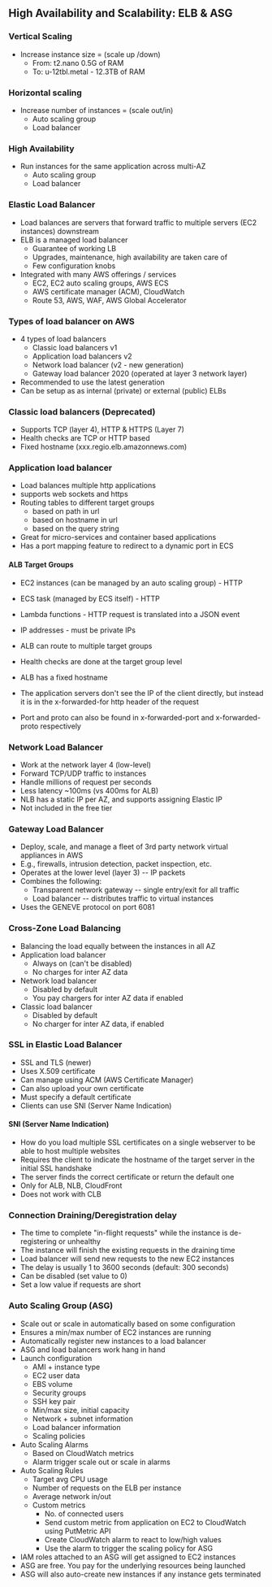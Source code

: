 ## High Availability and Scalability: ELB & ASG

### Vertical Scaling
* Increase instance size = (scale up /down)
    * From: t2.nano 0.5G of RAM
    * To: u-12tbl.metal - 12.3TB of RAM
  
### Horizontal scaling
* Increase number of instances = (scale out/in)
  * Auto scaling group
  * Load balancer
  
### High Availability 
* Run instances for the same application across multi-AZ
  * Auto scaling group
  * Load balancer


### Elastic Load Balancer

* Load balances are servers that forward traffic  to multiple servers (EC2 instances) downstream
* ELB is a managed load balancer
  * Guarantee of working LB
  * Upgrades, maintenance, high availability are taken care of
  * Few configuration knobs
* Integrated with many AWS offerings / services
  * EC2, EC2 auto scaling groups, AWS ECS
  * AWS certificate manager (ACM), CloudWatch
  * Route 53, AWS, WAF, AWS Global Accelerator

### Types of load balancer on AWS

* 4 types of load balancers
  * Classic load balancers v1
  * Application load balancers v2
  * Network load balancer (v2 - new generation)
  * Gateway load balancer 2020 (operated at layer 3 network layer)
* Recommended to use the latest generation
* Can be setup as as internal (private) or external (public) ELBs


### Classic load balancers (Deprecated)

* Supports TCP (layer 4), HTTP & HTTPS (Layer 7)
* Health checks are TCP or HTTP based 
* Fixed hostname (xxx.regio.elb.amazonnews.com)

### Application load balancer

* Load balances multiple http applications
* supports web sockets and https
* Routing tables to different target groups
  * based on path in url
  * based on hostname in url
  * based on the query string
* Great for micro-services and container based applications
* Has a port mapping feature to redirect to a dynamic port in ECS
  
#### ALB Target Groups
* EC2 instances (can be managed by an auto scaling group) - HTTP
* ECS task (managed by ECS itself) - HTTP
* Lambda functions - HTTP request is translated into a JSON event
* IP addresses - must be private IPs
* ALB can route to multiple target groups
* Health checks are done at the target group level


* ALB has a fixed hostname
* The application servers don't see the IP of the client directly, but instead it is in the x-forwarded-for http header of the request
* Port and proto can also be found in x-forwarded-port and x-forwarded-proto respectively


### Network Load Balancer

* Work at the network layer 4 (low-level)
* Forward TCP/UDP traffic to instances
* Handle millions of request per seconds
* Less latency ~100ms (vs 400ms for ALB)
* NLB has a static IP per AZ, and supports assigning Elastic IP
* Not included in the free tier

### Gateway Load Balancer

* Deploy, scale, and manage a fleet of 3rd party network virtual appliances in AWS
* E.g., firewalls, intrusion detection, packet inspection, etc.
* Operates at the lower level (layer 3) -- IP packets
* Combines the following:
  * Transparent network gateway -- single entry/exit for all traffic
  * Load balancer -- distributes traffic to virtual instances
* Uses the GENEVE protocol on port 6081

### Cross-Zone Load Balancing

* Balancing the load equally between the instances in all AZ
* Application load balancer
  * Always on  (can't be disabled)
  * No charges for inter AZ data
* Network load balancer
  * Disabled by default
  * You pay chargers for inter AZ data if enabled
* Classic load balancer
  * Disabled by default
  * No charger for inter AZ data, if enabled 

### SSL in Elastic Load Balancer
* SSL and TLS (newer)
* Uses X.509 certificate
* Can manage using ACM (AWS Certificate Manager)
* Can also upload your own certificate
* Must specify a default certificate
* Clients can use SNI (Server Name Indication)

#### SNI (Server Name Indication)
* How do you load multiple SSL certificates on a single webserver to be able to host multiple websites
* Requires the client to indicate the hostname of the target server in the initial SSL handshake
* The server finds the correct certificate or return the default one
* Only for ALB, NLB, CloudFront
* Does not work with CLB


### Connection Draining/Deregistration delay

* The time to complete "in-flight requests" while the instance is de-registering or unhealthy
* The instance will finish the existing requests in the draining time
* Load balancer will send new requests to the new EC2 instances
* The delay is usually 1 to 3600 seconds (default: 300 seconds)
* Can be disabled (set value to 0)
* Set a low value if requests are short

### Auto Scaling Group (ASG)

*  Scale out or scale in automatically based on some configuration
* Ensures a min/max number of EC2 instances are running
* Automatically register new instances to a load balancer
* ASG and load balancers work hang in hand
* Launch configuration
  * AMI + instance type
  * EC2 user data
  * EBS volume
  * Security groups
  * SSH key pair
  * Min/max size, initial capacity
  * Network + subnet information
  * Load balancer information
  * Scaling policies
* Auto Scaling Alarms
  * Based on CloudWatch metrics
  * Alarm trigger scale out or scale in alarms
* Auto Scaling Rules
  * Target avg CPU usage
  * Number of requests on the ELB per instance
  * Average network in/out
  * Custom metrics
    * No. of connected users
    * Send custom metric from application on EC2 to CloudWatch using PutMetric API
    * Create CloudWatch alarm to react to low/high values
    * Use the alarm to trigger the scaling policy for ASG
* IAM roles attached to an ASG will get assigned to EC2 instances
* ASG are free. You pay for the underlying resources being launched
* ASG will also auto-create new instances if any instance gets terminated